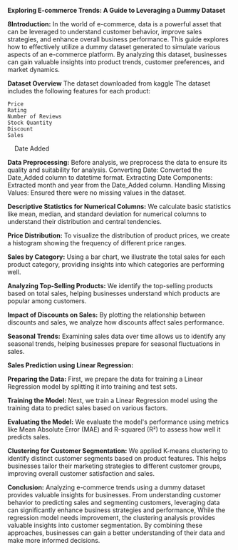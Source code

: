 **Exploring E-commerce Trends: A Guide to Leveraging a Dummy Dataset**

**8Introduction:**
In the world of e-commerce, data is a powerful asset that can be leveraged to understand customer behavior, improve sales strategies, and enhance overall business performance. This guide explores how to effectively utilize a dummy dataset generated to simulate various aspects of an e-commerce platform. By analyzing this dataset, businesses can gain valuable insights into product trends, customer preferences, and market dynamics.

**Dataset Overview**
The dataset downloaded from kaggle
The dataset includes the following features for each product:

    Price
    Rating
    Number of Reviews
    Stock Quantity
    Discount
    Sales
    Date Added

**Data Preprocessing:**
Before analysis, we preprocess the data to ensure its quality and suitability for analysis.
Converting Date: Converted the Date_Added column to datetime format.
    Extracting Date Components: Extracted month and year from the Date_Added column.
    Handling Missing Values: Ensured there were no missing values in the dataset.

**Descriptive Statistics for Numerical Columns:**
We calculate basic statistics like mean, median, and standard deviation for numerical columns to understand their distribution and central tendencies.

**Price Distribution:**
To visualize the distribution of product prices, we create a histogram showing the frequency of different price ranges.

**Sales by Category:**
Using a bar chart, we illustrate the total sales for each product category, providing insights into which categories are performing well.

**Analyzing Top-Selling Products:**
We identify the top-selling products based on total sales, helping businesses understand which products are popular among customers.

**Impact of Discounts on Sales:**
By plotting the relationship between discounts and sales, we analyze how discounts affect sales performance.

**Seasonal Trends:**
Examining sales data over time allows us to identify any seasonal trends, helping businesses prepare for seasonal fluctuations in sales.

**Sales Prediction using Linear Regression:**

**Preparing the Data:**
First, we prepare the data for training a Linear Regression model by splitting it into training and test sets.

**Training the Model:**
Next, we train a Linear Regression model using the training data to predict sales based on various factors.

**Evaluating the Model:**
We evaluate the model's performance using metrics like Mean Absolute Error (MAE) and R-squared (R²) to assess how well it predicts sales.

**Clustering for Customer Segmentation:**
We applied K-means clustering to identify distinct customer segments based on product features. This helps businesses tailor their marketing strategies to different customer groups, improving overall customer satisfaction and sales.

**Conclusion:**
Analyzing e-commerce trends using a dummy dataset provides valuable insights for businesses. From understanding customer behavior to predicting sales and segmenting customers, leveraging data can significantly enhance business strategies and performance, While the regression model needs improvement, the clustering analysis provides valuable insights into customer segmentation. By combining these approaches, businesses can gain a better understanding of their data and make more informed decisions.
